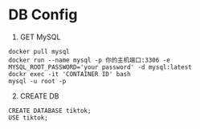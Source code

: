 # DB Config

1. GET MySQL

```
docker pull mysql
docker run --name mysql -p 你的主机端口:3306 -e MYSQL_ROOT_PASSWORD='your password' -d mysql:latest
dockr exec -it 'CONTAINER ID' bash
mysql -u root -p
```

2. CREATE DB
```
CREATE DATABASE tiktok;
USE tiktok;
```